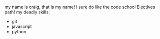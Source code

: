 my name is craig, that is my name!
i sure do like the code school Electives path!
my deadly skills:
* git
* javascript
* python
